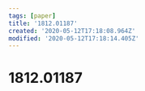 ```yaml
---
tags: [paper]
title: '1812.01187'
created: '2020-05-12T17:18:08.964Z'
modified: '2020-05-12T17:18:14.405Z'
---
```


# 1812.01187
